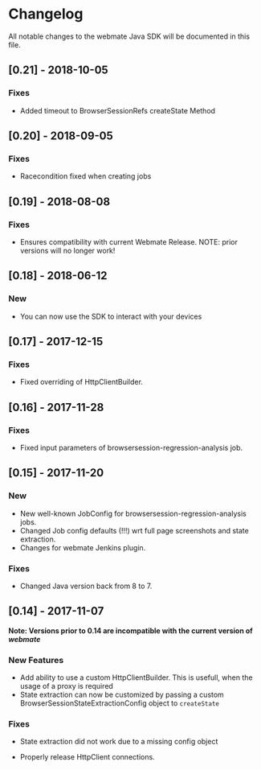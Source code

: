 # Changelog

All notable changes to the webmate Java SDK will be documented in this file.

## [0.21] - 2018-10-05

### Fixes
- Added timeout to BrowserSessionRefs createState Method

## [0.20] - 2018-09-05

### Fixes
- Racecondition fixed when creating jobs

## [0.19] - 2018-08-08

### Fixes
- Ensures compatibility with current Webmate Release. NOTE: prior versions will no longer work!

## [0.18] - 2018-06-12

### New
- You can now use the SDK to interact with your devices

## [0.17] - 2017-12-15

### Fixes
- Fixed overriding of HttpClientBuilder.

## [0.16] - 2017-11-28

### Fixes
- Fixed input parameters of browsersession-regression-analysis job.

## [0.15] - 2017-11-20

### New

- New well-known JobConfig for browsersession-regression-analysis jobs.
- Changed Job config defaults (!!!) wrt full page screenshots and state extraction.
- Changes for webmate Jenkins plugin.

### Fixes

- Changed Java version back from 8 to 7.

## [0.14] - 2017-11-07

**Note: Versions prior to 0.14 are incompatible with the current version of *webmate***

### New Features
* Add ability to use a custom HttpClientBuilder. This is usefull, when the usage of a proxy is required
* State extraction can now be customized by passing a custom BrowserSessionStateExtractionConfig object to `createState`
 
### Fixes
* State extraction did not work due to a missing config object
- Properly release HttpClient connections. 

